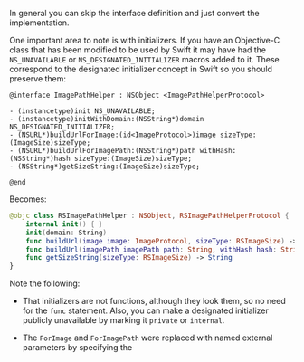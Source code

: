 In general you can skip the interface definition and just convert the  implementation.  

One important area to note is with initializers.  If you have an Objective-C class that has been modified to be used by Swift it may have had the `NS_UNAVAILABLE` or `NS_DESIGNATED_INITIALIZER` macros added to it.  These correspond to the designated initializer concept in Swift so you should preserve them:

```obj-c
@interface ImagePathHelper : NSObject <ImagePathHelperProtocol>

- (instancetype)init NS_UNAVAILABLE;
- (instancetype)initWithDomain:(NSString*)domain NS_DESIGNATED_INITIALIZER;
- (NSURL*)buildUrlForImage:(id<ImageProtocol>)image sizeType:(ImageSize)sizeType;
- (NSURL*)buildUrlForImagePath:(NSString*)path withHash:(NSString*)hash sizeType:(ImageSize)sizeType;
- (NSString*)getSizeString:(ImageSize)sizeType;

@end
```
Becomes:

```swift
@objc class RSImagePathHelper : NSObject, RSImagePathHelperProtocol {
    internal init() { }
    init(domain: String)
    func buildUrl(image image: ImageProtocol, sizeType: RSImageSize) -> NSURL
    func buildUrl(imagePath imagePath path: String, withHash hash: String, sizeType: RSImageSize) -> NSURL
    func getSizeString(sizeType: RSImageSize) -> String
}
```

Note the following:

- That initializers are not functions, although they look them, so no need for the `func` statement.  Also, you can make a designated  initializer publicly unavailable by marking it `private` or `internal`.

- The `ForImage` and `ForImagePath` were replaced with named external parameters by specifying the 
